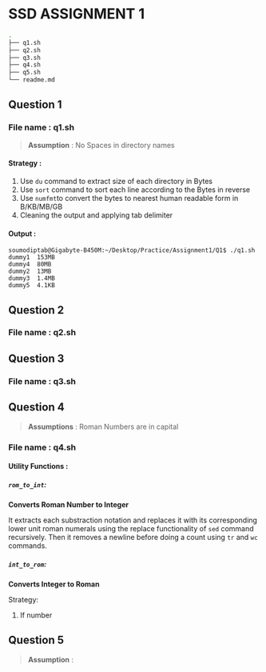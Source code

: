 # SSD ASSIGNMENT 1
```bash
.
├── q1.sh
├── q2.sh
├── q3.sh
├── q4.sh
├── q5.sh
└── readme.md
```
## Question 1
### File name : q1.sh
> __Assumption__ : No Spaces in directory names
#### Strategy :
1. Use `du` command to extract size of each directory in Bytes
2. Use `sort` command to sort each line according to the Bytes in reverse 
3. Use `numfmt`to convert the bytes to nearest human readable form in B/KB/MB/GB
4. Cleaning the output and applying tab delimiter
#### Output :
    soumodiptab@Gigabyte-B450M:~/Desktop/Practice/Assignment1/Q1$ ./q1.sh
    dummy1  153MB
    dummy4  80MB
    dummy2  13MB
    dummy3  1.4MB
    dummy5  4.1KB
## Question 2
### File name : q2.sh

## Question 3
### File name : q3.sh

## Question 4
> __Assumptions__ : Roman Numbers are in capital
### File name : q4.sh
#### Utility Functions :
##### `rom_to_int`:
__Converts Roman Number to Integer__

It extracts each substraction notation and replaces it with its corresponding lower unit roman numerals using the replace functionality of `sed` command recursively.
Then it removes a newline before doing a count using `tr` and `wc` commands.
##### `int_to_rom`:
__Converts Integer to Roman__

Strategy:
1. If number 
## Question 5
> __Assumption__ : 
